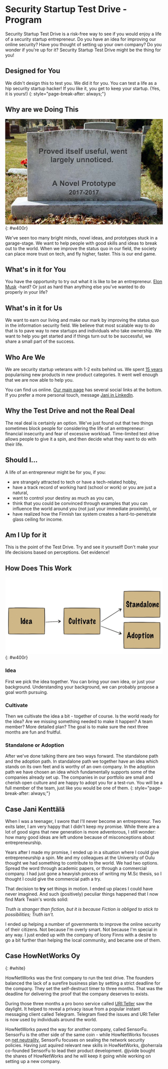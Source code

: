 ---
---
<!-- markdownlint-disable MD041-->
<!-- markdownlint-disable MD033-->
<!-- markdownlint-disable MD026-->

# Security Startup Test Drive -Program

Security Startup Test Drive is a risk-free way to see if you would enjoy a life
of a security startup entrepreneur. Do you have an idea for improving our online
security? Have you thought of setting up your own company? Do you wonder if
you're up for it? Security Startup Test Drive might be the thing for you!

## Designed for You

We didn't design this to test you. We did it for you. You can test a life as a
hip security startup hacker! If you like it, you get to keep your startup. (Yes,
it is yours!) {: style="page-break-after: always;"}

## Why are we Doing This

![Prototype](img/prototype.jpg){: #w400r}

We've seen too many bright minds, novel ideas, and prototypes stuck in a
garage-stage. We want to help people with good skills and ideas to break out to
the world. When we improve the status quo in our field, the society can place
more trust on tech, and fly higher, faster. This is our end game.

## What's in it for You

You have the opportunity to try out what it is like to be an entrepreneur. [Elon
Musk](https://en.wikipedia.org/wiki/Elon_Musk) -hard? Or just as hard than
anything else you've wanted to do properly in your life?

## What's in it for Us

We want to earn our living and make our mark by improving the status quo in the
information security field. We believe that most scalable way to do that is to
pave way to new startups and individuals who take ownership. We want to help you
get started and if things turn out to be successful, we share a small part of
the success.
<div markdown="1" class="container bg-dark">

## Who Are We

We are security startup veterans with 1-2 exits behind us. We spent [15
years](https://en.wikipedia.org/wiki/Codenomicon) popularising new products in
new product categories. It went well enough that we are now able to help you.

You can find us online. [Our main page](http://www.scanabc.com/) has
several social links at the bottom. If you prefer a more personal touch, message
[Jani in LinkedIn](https://www.linkedin.com/in/janikenttala/).

## Why the Test Drive and not the Real Deal

The real deal is certainly an option. We've just found out that two things
sometimes block people for considering the life of an entrepreneur: financial
insecurity and fear of excessive workload. Time-limited test drive allows people
to give it a spin, and then decide what they want to do with their life.

## Should I...

A life of an entrepreneur might be for you, if you:

* are strangely attracted to tech or have a tech-related hobby,
* have a track record of working hard (school or work) or you are just a
  natural,
* want to control your destiny as much as you can,
* think that you could be convinced through examples that you can influence the
  world around you (not just your immediate proximity), or
* have realized how the Finnish tax system creates
  a hard-to-penetrate glass ceiling for income.

## Am I Up for it

This is the point of the Test Drive. Try and see it yourself! Don't make your
life decisions based on perceptions. Get evidence!
</div>

<div markdown="1" class="container">

## How Does This Work

![Flow](img/idea.jpg){: #w400r}

### Idea

First we pick the idea together. You can bring your own idea, or just your
background. Understanding your background, we can probably propose a goal worth
pursuing.

### Cultivate

Then we cultivate the idea a bit - together of course. Is the world ready for
the idea? Are we missing something needed to make it happen? A team member? More
detailed plan? The goal is to make sure the next three months are fun and
fruitful.

### Standalone or Adoption

After we've done talking there are two ways forward. The standalone path and the
adoption path. In standalone path we together have an idea which stands on its
own feet and is worthy of an own company. In the adoption path we have chosen an
idea which fundamentally supports some of the companies already set up. The
companies in our portfolio are small and cherish open culture and are happy to
adopt you for a test-run. You will be a full member of the team, just like you
would be one of them. {: style="page-break-after: always;"}
</div>

<div markdown="1" class="container bg-jani">

## Case Jani Kenttälä

When I was a teenager, I swore that I'll never become an entrepreneur. Two exits
later, I am very happy that I didn't keep my promise. While there are a lot of
good signs that new generation is more adventorous, I still wonder: how many
good ideas are left undone because of misconceptions about entrepreneurship.

Years after I made my promise, I ended up in a situation where I could give
entrepreneurship a spin. Me and my colleagues at the University of Oulu thought
we had something to contribute to the world. We had two options. Spread the word
through academic papers, or through a commercial company. I had just gone a
heavyish process of writing my M.Sc thesis, so I thought I could give the
commercial path a try.

That decision to **try** set things in motion. I ended up places I could have
never imagined. And such (positively) peculiar things happened that I now find
Mark Twain's words solid:

*Truth is stranger than fiction, but it is because Fiction is obliged to stick
to possibilities; Truth isn't.*

I ended up helping a number of governments to improve the online security of
their citizens. Not because I'm overly smart. Not because I'm special in any
way. I just ended up with the company of loony Finns with a desire to go a bit
further than helping the local community, and became one of them.
</div>

<div markdown="1" class="container bg-hownetworks">

<!-- markdownlint-disable MD022-->

## Case HowNetWorks Oy
{: #white}

<!-- markdownlint-enable MD022-->

HowNetWorks was the first company to run the test drive. The founders balanced
the lack of a surefire business plan by setting a strict deadline for the
company. They set the self-destruct timer to three months. That was the deadline
for delivering the proof that the company deserves to exists.

During those three months a pro bono service called
[URI:Teller](https://uriteller.io/) saw the daylight. It helped to reveal a
privacy issue from a popular instant messaging client called Telegram. Telegram
fixed the issues and URI:Teller is now used by individuals around the world.

HowNetWorks paved the way for another company, called SensorFu. SensorFu is the
other side of the same coin -  while HowNetWorks focuses on [net
neutrality](https://en.wikipedia.org/wiki/Net_neutrality), SensorFu focuses on
sealing the network security policies. Having just aquired relevant new skills
in HowNetWorks, @oherrala co-founded SensorFu to lead their product development.
@jviide bought the shares of HowNetWorks and he will keep it going while working
on setting up a new company.

</div>

<!-- markdownlint-enable MD041-->
<!-- markdownlint-enable MD033-->
<!-- markdownlint-enable MD026-->
